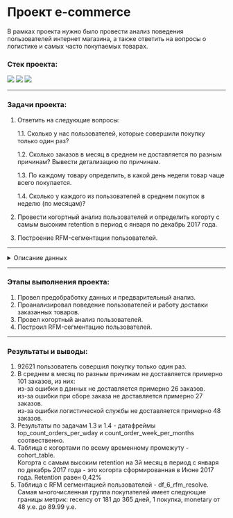 # Проект e-commerce
В рамках проекта нужно было провести анализ поведения пользователей интернет магазина, а также ответить на вопросы о логистике и самых часто покупаемых товарах.

### Стек проекта:  
<img src="https://img.shields.io/badge/PYTHON-FFFFFF?style=for-the-badge&logo=python" /> <img src="https://img.shields.io/badge/pandas-FFFFFF?style=for-the-badge&logo=pandas&logoColor=3776AB" /> <img src="https://img.shields.io/badge/jupyter notebook-FFFFFF?style=for-the-badge&logo=jupyter&logoColor=F37626" />  
___
### Задачи проекта:
1. Ответить на следующие вопросы:

   1.1. Сколько у нас пользователей, которые совершили покупку только один раз?

   1.2. Сколько заказов в месяц в среднем не доставляется по разным причинам? Вывести детализацию по причинам.

   1.3. По каждому товару определить, в какой день недели товар чаще всего покупается.

   1.4. Сколько у каждого из пользователей в среднем покупок в неделю (по месяцам)?
   
2. Провести когортный анализ пользователей и определить когорту с самым высоким retention в период с января по декабрь 2017 года.

3. Построение RFM-сегментации пользователей.

___
<details><summary>Описание данных</summary>
   
**df_customers (таблица с уникальными идентификаторами пользователей):**  
*customer_id* — позаказный идентификатор пользователя  
*customer_unique_id* —  уникальный идентификатор пользователя  (аналог номера паспорта)  
*customer_zip_code_prefix* —  почтовый индекс пользователя  
*customer_city* —  город доставки пользователя  
*customer_state* —  штат доставки пользователя 

**df_order_items (товарные позиции, входящие в заказы):**  
*order_id* —  уникальный идентификатор заказа (номер чека)  
*order_item_id* —  идентификатор товара внутри одного заказа  
*product_id* —  ид товара (аналог штрихкода)  
*seller_id* — ид производителя товара  
*shipping_limit_date* —  максимальная дата доставки продавцом для передачи заказа партнеру по логистике  
*price* —  цена за единицу товара  
*freight_value* —  вес товара  

**df_orders (таблица заказов):**  
*order_id* —  уникальный идентификатор заказа (номер чека)  
*customer_id* —  позаказный идентификатор пользователя  
*order_status* —  статус заказа  
*order_purchase_timestamp* —  время создания заказа  
*order_approved_at* —  время подтверждения оплаты заказа  
*order_delivered_carrier_date* —  время передачи заказа в логистическую службу  
*order_delivered_customer_date* —  время доставки заказа  
*order_estimated_delivery_date* —  обещанная дата доставки

</details>
 


___
### Этапы выполнения проекта:
1) Провел предобработку данных и предварительный анализ.
2) Проанализировал поведение пользователей и работу доставки заказанных товаров.
3) Провел когортный анализ пользователей.
4) Построил RFM-сегментацию пользователей.
___
### Результаты и выводы:
1) 92621 пользователь совершил покупку только один раз.
2) В среднем в месяц по разным причинам не доставляется примерно 101 заказов, из них:  
     из-за ошибки в данных не доставляется примерно 26 заказов.  
     из-за ошибки при сборе заказа не доставляется примерно 27 заказов.  
     из-за ошибки логистической службы не доставляется примерно 48 заказов.
3) Результаты по задачам 1.3 и 1.4 - датафреймы top_count_orders_per_wday и count_order_week_per_months соотвественно.
4) Таблица с когортами по всему временному промежуту - cohort_table.  
   Когорта с самым высоким retention на 3й месяц в период с января по декабрь 2017 года - это когорта сформированная в Июне 2017 года. Retention равен 0,42%
5) Таблица с RFM сегментацией пользователей - df_6_rfm_resolve.  
   Самая многочисленная группа покупателей имеет следующие границы метрик: recency от 181 до 365 дней, 1 покупка, monetary от 48 y.e. до 89.99 y.e.
